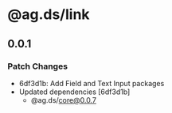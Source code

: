 # @ag.ds/link

## 0.0.1
### Patch Changes

- 6df3d1b: Add Field and Text Input packages
- Updated dependencies [6df3d1b]
  - @ag.ds/core@0.0.7
